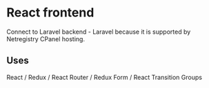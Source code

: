 # React frontend

Connect to Laravel backend - Laravel because it is supported by Netregistry CPanel hosting.

## Uses

React / Redux / React Router / Redux Form / React Transition Groups
